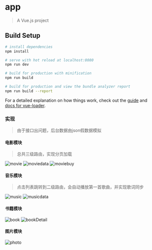# app

> A Vue.js project

## Build Setup

``` bash
# install dependencies
npm install

# serve with hot reload at localhost:8080
npm run dev

# build for production with minification
npm run build

# build for production and view the bundle analyzer report
npm run build --report
```

For a detailed explanation on how things work, check out the [guide](http://vuejs-templates.github.io/webpack/) and [docs for vue-loader](http://vuejs.github.io/vue-loader).

### 实现

> 由于接口出问题，后台数据由json假数据模拟

#### 电影模块

>总共三级路由，实现分页加载

![movie](https://github.com/OYZQ/vue-app/blob/master/static/img/movie.png)
![moviedata](https://github.com/OYZQ/vue-app/blob/master/static/img/moviedata.png)
![moviebuy](https://github.com/OYZQ/vue-app/blob/master/static/img/moviebuy.png)

#### 音乐模块

> 点击列表跳转到二级路由，会自动播放第一首歌曲，并实现歌词同步

![music](https://github.com/OYZQ/vue-app/blob/master/static/img/music.png)
![musicdata](https://github.com/OYZQ/vue-app/blob/master/static/img/musicdata.png)

#### 书籍模块

![book](https://github.com/OYZQ/vue-app/blob/master/static/img/book.png)
![bookDetail](https://github.com/OYZQ/vue-app/blob/master/static/img/bookDetail.png)

#### 图片模块

![photo](https://github.com/OYZQ/vue-app/blob/master/static/img/photo.jpg)

